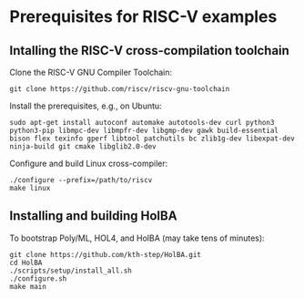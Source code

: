# Prerequisites for RISC-V examples 

## Intalling the RISC-V cross-compilation toolchain

Clone the RISC-V GNU Compiler Toolchain:

```shell
git clone https://github.com/riscv/riscv-gnu-toolchain
```

Install the prerequisites, e.g., on Ubuntu:

```shell
sudo apt-get install autoconf automake autotools-dev curl python3 python3-pip libmpc-dev libmpfr-dev libgmp-dev gawk build-essential bison flex texinfo gperf libtool patchutils bc zlib1g-dev libexpat-dev ninja-build git cmake libglib2.0-dev
```

Configure and build Linux cross-compiler:

```shell
./configure --prefix=/path/to/riscv
make linux
```

## Installing and building HolBA

To bootstrap Poly/ML, HOL4, and HolBA (may take tens of minutes):

```shell
git clone https://github.com/kth-step/HolBA.git
cd HolBA
./scripts/setup/install_all.sh
./configure.sh
make main
```

